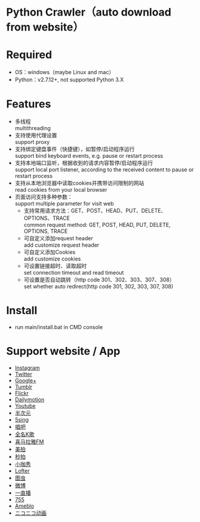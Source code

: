 Python Crawler（auto download from website）
=====
# Required
* OS：windows（maybe Linux and mac）<br>
* Python：v2.7.12+, not supported Python 3.X<br>

# Features
* 多线程<br>
multithreading<br>
* 支持使用代理设置<br>
support proxy<br>
* 支持绑定键盘事件（快捷键），如暂停/启动程序运行<br>
support bind keyboard events, e.g. pause or restart process<br>
* 支持本地端口监听，根据收到的请求内容暂停/启动程序运行<br>
support local port listener, according to the received content to pause or restart process<br>
* 支持从本地浏览器中读取cookies并携带访问限制的网站<br>
read cookies from your local browser<br>
* 页面访问支持多种参数：<br>
support multiple parameter for visit web
  * 支持常用请求方法：GET、POST、HEAD、PUT、DELETE、OPTIONS、TRACE<br>
  common request method: GET, POST, HEAD, PUT, DELETE, OPTIONS, TRACE<br>
  * 可自定义添加request header<br>
  add customize request header<br>
  * 可自定义添加Cookies<br>
  add customize cookies<br>
  * 可设置链接超时、读取超时<br>
  set connection timeout and read timeout<br>
  * 可设置是否自动跳转（http code 301、302、303、307、308）<br>
  set whether auto redirect(http code 301, 302, 303, 307, 308) <br>

# Install
* run main/install.bat in CMD console

# Support website / App
* [Instagram](https://www.instagram.com/)
* [Twitter](https://twitter.com/)
* [Google+](https://plus.google.com/)
* [Tumblr](https://www.tumblr.com/)
* [Flickr](https://www.flickr.com/)
* [Dailymotion](http://www.dailymotion.com/)
* [Youtube](https://www.youtube.com/)
* [半次元](https://bcy.net/)
* [5sing](http://5sing.kugou.com/index.html)
* [唱吧](http://changba.com/)
* [全名K歌](http://kg.qq.com/)
* [喜马拉雅FM](http://www.ximalaya.com/)
* [美拍](http://www.meipai.com/)
* [秒拍](https://www.miaopai.com/)
* [小咖秀](https://www.xiaokaxiu.com/)
* [Lofter](http://www.lofter.com/)
* [图虫](https://tuchong.com/)
* [微博](https://weibo.com/)
* [一直播](https://www.yizhibo.com/)
* [755](https://7gogo.jp/)
* [Ameblo](https://ameblo.jp/)
* [ニコニコ动画](http://www.nicovideo.jp/)
